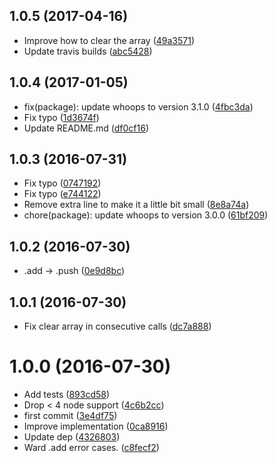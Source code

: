 <a name="1.0.5"></a>
## 1.0.5 (2017-04-16)

* Improve how to clear the array ([49a3571](https://github.com/kikobeats/array-list/commit/49a3571))
* Update travis builds ([abc5428](https://github.com/kikobeats/array-list/commit/abc5428))



<a name="1.0.4"></a>
## 1.0.4 (2017-01-05)

* fix(package): update whoops to version 3.1.0 ([4fbc3da](https://github.com/kikobeats/array-list/commit/4fbc3da))
* Fix typo ([1d3674f](https://github.com/kikobeats/array-list/commit/1d3674f))
* Update README.md ([df0cf16](https://github.com/kikobeats/array-list/commit/df0cf16))



<a name="1.0.3"></a>
## 1.0.3 (2016-07-31)

* Fix typo ([0747192](https://github.com/kikobeats/array-list/commit/0747192))
* Fix typo ([e744122](https://github.com/kikobeats/array-list/commit/e744122))
* Remove extra line to make it a little bit small ([8e8a74a](https://github.com/kikobeats/array-list/commit/8e8a74a))
* chore(package): update whoops to version 3.0.0 ([61bf209](https://github.com/kikobeats/array-list/commit/61bf209))



<a name="1.0.2"></a>
## 1.0.2 (2016-07-30)

* .add → .push ([0e9d8bc](https://github.com/kikobeats/array-list/commit/0e9d8bc))



<a name="1.0.1"></a>
## 1.0.1 (2016-07-30)

* Fix clear array in consecutive calls ([dc7a888](https://github.com/kikobeats/array-list/commit/dc7a888))



<a name="1.0.0"></a>
# 1.0.0 (2016-07-30)

* Add tests ([893cd58](https://github.com/kikobeats/array-list/commit/893cd58))
* Drop < 4 node support ([4c6b2cc](https://github.com/kikobeats/array-list/commit/4c6b2cc))
* first commit ([3e4df75](https://github.com/kikobeats/array-list/commit/3e4df75))
* Improve implementation ([0ca8916](https://github.com/kikobeats/array-list/commit/0ca8916))
* Update dep ([4326803](https://github.com/kikobeats/array-list/commit/4326803))
* Ward .add error cases. ([c8fecf2](https://github.com/kikobeats/array-list/commit/c8fecf2))



